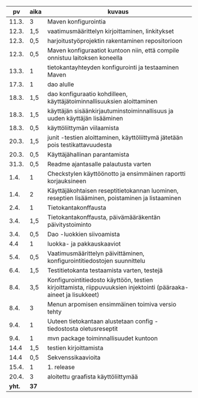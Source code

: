 pv | aika | kuvaus
-- | ---- | ------
11.3. | 3 | Maven konfigurointia
12.3. | 1,5 | vaatimusmäärittelyn kirjoittaminen, linkitykset
12.3. | 0,5 | harjoitustyöprojektin rakentaminen repositorioon
12.3. | 0,5 | Maven konfiguraatiot kuntoon niin, että compile onnistuu laitoksen koneella
13.3. | 1 | tietokantayhteyden konfigurointi ja testaaminen Maven
17.3. | 1 | dao alulle
18.3. | 1,5 | dao konfiguraatio kohdilleen, käyttäjätoiminnallisuuksien aloittaminen
18.3. | 1,5 | käyttäjän sisäänkirjautuminstoiminnallisuus ja uuden käyttäjän lisääminen
18.3. | 0,5 | käyttöliittymän viilaamista
20.3. | 1,5 | junit -testien aloittaminen, käyttöliittymä jätetään pois testikattavuudesta
20.3. | 0,5 | Käyttäjähallinan parantamista
31.3. | 0,5 | Readme ajantasalle palautusta varten
1.4. | 1 | Checkstylen käyttöönotto ja ensimmäinen raportti korjauksineen
1.4. | 2 | Käyttäjäkohtaisen reseptitietokannan luominen, reseptien lisääminen, poistaminen ja listaaminen
2.4. | 1 | Tietokantakonffausta
3.4. | 1,5 | Tietokantakonffausta, päivämääräkentän päivitystoiminto
3.4. | 0,5 | Dao -luokkien siivoamista
4.4 | 1 | luokka- ja pakkauskaaviot
5.4. | 0,5 | Vaatimusmäärittelyn päivittäminen, konfigurointitiedostojen suunnittelu
6.4. | 1,5 | Testitietokanta testaamista varten, testejä
8.4. | 3,5 | Konfigurointitiedosto käyttöön, testien kirjoittamista, riippuvuuksien injektointi (pääraaka-aineet ja lisukkeet)
8.4. | 3 | Menun arpomisen ensimmäinen toimiva versio tehty
9.4. | 1 | Uuteen tietokantaan alustetaan config -tiedostosta oletusreseptit
9.4. | 1 | mvn package toiminnallisuudet kuntoon
14.4 | 1,5 | testien kirjoittamista
14.4 | 0,5 | Sekvenssikaavioita
15.4. | 1 | 1. release
20.4. | 3 | aloitettu graafista käyttöliittymää
**yht.** | **37** 
